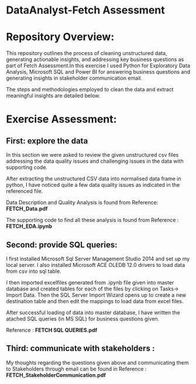 # DataAnalyst-Fetch Assessment

# Repository Overview:
This repository outlines the process of cleaning unstructured data, generating actionable insights, and addressing key business questions as part of Fetch Assessment.In this exercise I used Python for Exploratory Data Analysis, Microsoft SQL and Power BI for answering business questions and generating insights in stakeholder communication email. 

The steps and methodologies employed to clean the data and extract meaningful insights are detailed below.

# Exercise Assessment:
## First: explore the data
In this section we were asked to review the given unstructured csv files addressing the data quality issues and challenging issues in the data with supporting code.

After extracting the unstructured CSV data into normalised data frame in python, I have noticed quite a few data quality issues as indicated in the referenced file.

Data Description and Quality Analysis is found from Reference: **FETCH_Data.pdf**

The supporting code to find all these analysis is found from Reference : **FETCH_EDA.ipynb**

## Second: provide SQL queries:
I first installed Microsoft Sql Server Management Studio 2014 and set up my local server. I also installed Microsoft ACE OLEDB 12.0 drivers to load data from csv into sql table.

I then imported excelfiles generated from .ipynb file given into master database and created tables for each of the files by clicking on Tasks-> Import Data. Then the SQL Server Import Wizard opens up to create a new destination table and then edit the mappings to load data from excel files.

After successful loading of data into master database, I have written the atached SQL queries (in MS SQL) for business questions given.

Reference : **FETCH SQL QUERIES.pdf**

## Third: communicate with stakeholders :
My thoughts regarding the questions given above and communicating them to Stakeholders through email can be found in Reference : **FETCH_StakeholderCommunication.pdf**

